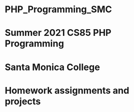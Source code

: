 # PHP_Programming_SMC
# Summer 2021 CS85 PHP Programming
# Santa Monica College
# Homework assignments and projects
